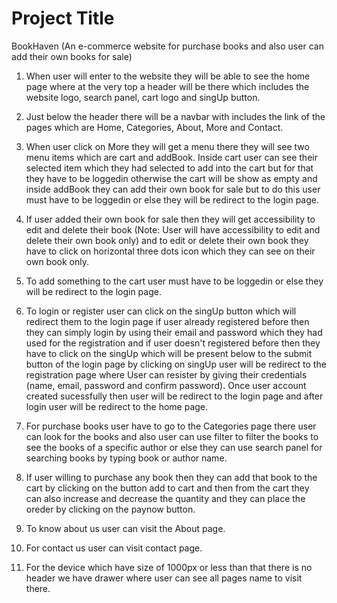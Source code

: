 # Project Title

BookHaven (An e-commerce website for purchase books and also user can add their own books for sale)

1. When user will enter to the website they will be able to see the home page where at the very top a header will be there which includes 
   the website logo, search panel, cart logo and singUp button.

2. Just below the header there will be a navbar with includes the link of the pages which are Home, Categories, About, More and Contact.

3. When user click on More they will get a menu there they will see two menu items which are cart and addBook. Inside cart user can see 
   their selected item which they had selected to add into the cart but for that they have to be loggedin otherwise the cart will be show 
   as empty and inside addBook they can add their own book for sale but to do this user must have to be loggedin or else they will be
   redirect to the login page.

4. If user added their own book for sale then they will get accessibility to edit and delete their book (Note: User will have 
   accessibility to edit and delete their own book only) and to edit or delete their own book they have to click on horizontal three dots 
   icon which they can see on their own book only.

5. To add something to the cart user must have to be loggedin or else they will be redirect to the login page.

6. To login or register user can click on the singUp button which will redirect them to the login page if user already registered before 
   then they can simply login by using their email and password which they had used for the registration and if user doesn't registered 
   before then they have to click on the singUp which will be present below to the submit button of the login page by clicking on singUp 
   user will be redirect to the registration page where User can resister by giving their credentials (name, email, password and 
   confirm password). Once user account created sucessfully then user will be redirect to the login page and after login user will be 
   redirect to the home page.        

7. For purchase books user have to go to the Categories page there user can look for the books and also user can use filter to filter the 
   books to see the books of a specific author or else they can use search panel for searching books by typing book or author name.

8. If user willing to purchase any book then they can add that book to the cart by clicking on the button add to cart and then from the 
   cart they can also increase and decrease the quantity and they can place the oreder by clicking on the paynow button.

9. To know about us user can visit the About page.

10. For contact us user can visit contact page.

11. For the device which have size of 1000px or less than that there is no header we have drawer where user can see all pages name to 
    visit there.

         
